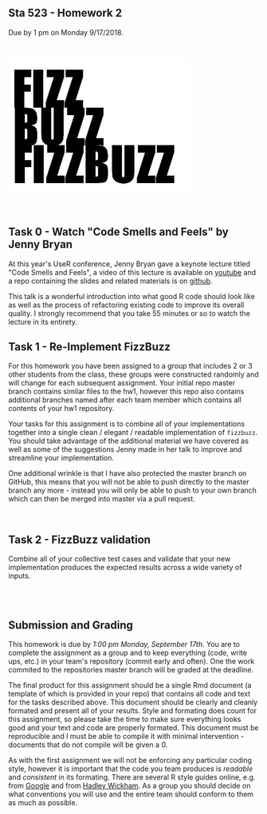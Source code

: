 Sta 523 - Homework 2
-------------

Due by 1 pm on Monday 9/17/2018.


<br/>

![fizz buzz](fizzbuzz.png?raw=true)

<br/>

## Task 0 - Watch "Code Smells and Feels" by Jenny Bryan

At this year's UseR conference, Jenny Bryan gave a keynote lecture titled "Code Smells and Feels", a video of this lecture is available on [youtube](https://www.youtube.com/watch?v=7oyiPBjLAWY) and a repo containing the slides and related materials is on [github](https://github.com/jennybc/code-smells-and-feels).

This talk is a wonderful introduction into what good R code should look like as well as the process of refactoring existing code to improve its overall quality. I strongly recommend that you take 55 minutes or so to watch the lecture in its entirety.


## Task 1 - Re-Implement FizzBuzz 

For this homework you have been assigned to a group that includes 2 or 3 other students from the class, these groups were constructed randomly and will change for each subsequent assignment. Your initial repo master branch contains similar files to the hw1, however this repo also contains additional branches named after each team member which contains all contents of your hw1 repository.

Your tasks for this assignment is to combine all of your implementations together into a single clean / elegant / readable implementation of `fizzbuzz`. You should take advantage of the additional material we have covered as well as some of the  suggestions Jenny made in her talk to improve and streamline your implementation.

One additional wrinkle is that I have also protected the master branch on GitHub, this means that you will not be able to push directly to the master branch any more - instead you will only be able to push to your own branch which can then be merged into master via a pull request.

<br/>

## Task 2 - FizzBuzz validation

Combine all of your collective test cases and validate that your new implementation produces the expected results across a wide variety of inputs.

<br/><br/>

## Submission and Grading

This homework is due by *1:00 pm Monday, September 17th*. You are to complete the assignment as a group and to keep everything (code, write ups, etc.) in your team's repository (commit early and often). One the work commited to the repositories master branch will be graded at the deadline.

The final product for this assignment should be a single Rmd document (a template of which is provided in your repo) that contains all code and text for the tasks described above. This document should be clearly and cleanly formated and present all of your results. Style and formating does count for this assignment, so please take the time to make sure everything looks good and your text and code are properly formated. This document must be reproducible and I must be able to compile it with minimal intervention - documents that do not compile will be given a 0. 

As with the first assignment we will not be enforcing any particular coding style, however it is important that the code you team produces is *readable* and *consistent* in its formating. There are several R style guides online, e.g. from [Google](https://google.github.io/styleguide/Rguide.xml) and from [Hadley Wickham](http://r-pkgs.had.co.nz/style.html). As a group you should decide on what conventions you will use and the entire team should conform to them as much as possible.

<br/>
